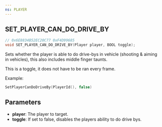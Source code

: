```yaml
---
ns: PLAYER
---
```

## SET_PLAYER_CAN_DO_DRIVE_BY

```c
// 0x6E8834B52EC20C77 0xF4D99685
void SET_PLAYER_CAN_DO_DRIVE_BY(Player player, BOOL toggle);
```

Sets whether the player is able to do drive-bys in vehicle (shooting & aiming in vehicles), this also includes middle finger taunts.

This is a toggle, it does not have to be ran every frame.

Example:
```lua
SetPlayerCanDoDriveBy(PlayerId(), false)
```

## Parameters
* **player**: The player to target.
* **toggle**: If set to false, disables the players ability to do drive bys.


